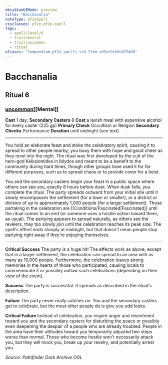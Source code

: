 ```yaml
---
obsidianUIMode: preview
title: "Bacchanalia"
noteType: pf2eSpell
cssclasses: pf2e,pf2e-spell
tags:
  - spell/level/6
  - trait/mental
  - trait/uncommon
  - ritual
aliases: "Compendium.pf2e.spells-srd.Item.s0SerOrkkUd7SAH9" 
---
```

# Bacchanalia   
## Ritual 6
### [uncommon](uncommon "Uncommon Rarity Trait")[[Mental]]

**Cast** 1 day; **Secondary Casters** 8
**Cost** a lavish meal with expensive alcohol for every caster (225 gp)
**Primary Check** Occultism or Religion
**Secondary Checks** Performance
**Duration** until midnight (see text)
* * * 
You hold an elaborate feast and stoke the celebratory spirit, causing it to spread to other people nearby; you buoy them with hope and good cheer as they revel into the night. The ritual was first developed by the cult of the hero-god Kelksiomides in Iblydos and meant to be a benefit to the community during hard times, though other groups have used it for far different purposes, such as to spread chaos or to provide cover for a heist.

You and the secondary casters begin your feast in a public space where others can see you, exactly 8 hours before dusk. When dusk falls, you complete the ritual. The party spreads outward from your initial site until it slowly encompasses the settlement (for a town or smaller), or a district or division of up to approximately 1,000 people (for a larger settlement). Those partaking in the celebration are [[Conditions/Fascinated|Fascinated]] until the ritual comes to an end (or someone uses a hostile action toward them, as usual). The partying appears to spread naturally, as others see the revelers, they too slowly join until the celebration reaches its peak size. The spell's effect ends sharply at midnight, but that doesn't mean people stop partying right away if they're enjoying themselves.

* * *

**Critical Success** The party is a huge hit! The effects work as above, except that in a larger settlement, the celebration can spread to an area with as many as 10,000 people. Furthermore, the celebration leaves strong memories in the hearts of those who participated, causing locals to commemorate it or possibly outlaw such celebrations (depending on their view of the event).

**Success** The party is successful. It spreads as described in the ritual's description.

**Failure** The party never really catches on. You and the secondary casters get to celebrate, but the most other people do is give you odd looks.

**Critical Failure** Instead of celebration, you inspire anger and resentment toward you and the secondary casters for disturbing the peace or possibly even deepening the despair of a people who are already troubled. People in the area have their attitudes toward you temporarily adjusted two steps worse than normal. Those who become hostile won't necessarily attack you, but they will mock you, break up your revelry, and potentially arrest you.

*Source: Pathfinder Dark Archive*
*OGL*